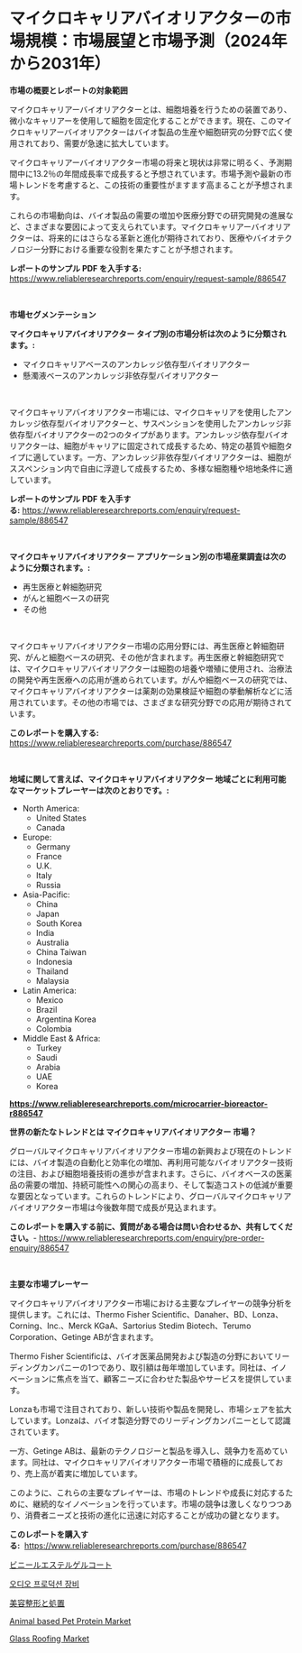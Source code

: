 <p><h1>マイクロキャリアバイオリアクターの市場規模：市場展望と市場予測（2024年から2031年）</h1></p><p><strong>市場の概要とレポートの対象範囲</strong></p>
<p><p>マイクロキャリアーバイオリアクターとは、細胞培養を行うための装置であり、微小なキャリアーを使用して細胞を固定化することができます。現在、このマイクロキャリアーバイオリアクターはバイオ製品の生産や細胞研究の分野で広く使用されており、需要が急速に拡大しています。</p><p>マイクロキャリアーバイオリアクター市場の将来と現状は非常に明るく、予測期間中に13.2％の年間成長率で成長すると予想されています。市場予測や最新の市場トレンドを考慮すると、この技術の重要性がますます高まることが予想されます。</p><p>これらの市場動向は、バイオ製品の需要の増加や医療分野での研究開発の進展など、さまざまな要因によって支えられています。マイクロキャリアーバイオリアクターは、将来的にはさらなる革新と進化が期待されており、医療やバイオテクノロジー分野における重要な役割を果たすことが予想されます。</p></p>
<p><strong>レポートのサンプル PDF を入手する:</strong> <a href="https://www.reliableresearchreports.com/enquiry/request-sample/886547">https://www.reliableresearchreports.com/enquiry/request-sample/886547</a></p>
<p>&nbsp;</p>
<p><strong>市場セグメンテーション</strong></p>
<p><strong>マイクロキャリアバイオリアクター タイプ別の市場分析は次のように分類されます。:</strong></p>
<p><ul><li>マイクロキャリアベースのアンカレッジ依存型バイオリアクター</li><li>懸濁液ベースのアンカレッジ非依存型バイオリアクター</li></ul></p>
<p>&nbsp;</p>
<p><p>マイクロキャリアバイオリアクター市場には、マイクロキャリアを使用したアンカレッジ依存型バイオリアクターと、サスペンションを使用したアンカレッジ非依存型バイオリアクターの2つのタイプがあります。アンカレッジ依存型バイオリアクターは、細胞がキャリアに固定されて成長するため、特定の基質や細胞タイプに適しています。一方、アンカレッジ非依存型バイオリアクターは、細胞がススペンション内で自由に浮遊して成長するため、多様な細胞種や培地条件に適しています。</p></p>
<p><strong>レポートのサンプル PDF を入手する:</strong>&nbsp;<a href="https://www.reliableresearchreports.com/enquiry/request-sample/886547">https://www.reliableresearchreports.com/enquiry/request-sample/886547</a></p>
<p>&nbsp;</p>
<p><strong> マイクロキャリアバイオリアクター アプリケーション別の市場産業調査は次のように分類されます。:</strong></p>
<p><ul><li>再生医療と幹細胞研究</li><li>がんと細胞ベースの研究</li><li>その他</li></ul></p>
<p>&nbsp;</p>
<p><p>マイクロキャリアバイオリアクター市場の応用分野には、再生医療と幹細胞研究、がんと細胞ベースの研究、その他が含まれます。再生医療と幹細胞研究では、マイクロキャリアバイオリアクターは細胞の培養や増殖に使用され、治療法の開発や再生医療への応用が進められています。がんや細胞ベースの研究では、マイクロキャリアバイオリアクターは薬剤の効果検証や細胞の挙動解析などに活用されています。その他の市場では、さまざまな研究分野での応用が期待されています。</p></p>
<p><strong>このレポートを購入する:</strong>&nbsp; <a href="https://www.reliableresearchreports.com/purchase/886547">https://www.reliableresearchreports.com/purchase/886547</a></p>
<p>&nbsp;</p>
<p><strong>地域に関して言えば、マイクロキャリアバイオリアクター 地域ごとに利用可能なマーケットプレーヤーは次のとおりです。:</strong></p>
<p><ul>
    <li>
        North America:
        <ul>
            <li>United States</li>
            <li>Canada</li>
        </ul>
    </li>
    <li>
        Europe:
        <ul>
            <li>Germany</li>
            <li>France</li>
            <li>U.K.</li>
            <li>Italy</li>
            <li>Russia</li>
        </ul>
    </li>
    <li>
        Asia-Pacific:
        <ul>
            <li>China</li>
            <li>Japan</li>
            <li>South Korea</li>
            <li>India</li>
            <li>Australia</li>
            <li>China Taiwan</li>
            <li>Indonesia</li>
            <li>Thailand</li>
            <li>Malaysia</li>
        </ul>
    </li>
    <li>
        Latin America:
        <ul>
            <li>Mexico</li>
            <li>Brazil</li>
            <li>Argentina Korea</li>
            <li>Colombia</li>
        </ul>
    </li>
    <li>
        Middle East & Africa:
        <ul>
            <li>Turkey</li>
            <li>Saudi</li>
            <li>Arabia</li>
            <li>UAE</li>
            <li>Korea</li>
        </ul>
    </li>
    </ul></p>
<p><strong><a href="https://www.reliableresearchreports.com/microcarrier-bioreactor-r886547">https://www.reliableresearchreports.com/microcarrier-bioreactor-r886547</a></strong>&nbsp;</p>
<p><strong>世界の新たなトレンドとは マイクロキャリアバイオリアクター 市場？</strong></p>
<p><p>グローバルマイクロキャリアバイオリアクター市場の新興および現在のトレンドには、バイオ製造の自動化と効率化の増加、再利用可能なバイオリアクター技術の注目、および細胞培養技術の進歩が含まれます。さらに、バイオベースの医薬品の需要の増加、持続可能性への関心の高まり、そして製造コストの低減が重要な要因となっています。これらのトレンドにより、グローバルマイクロキャリアバイオリアクター市場は今後数年間で成長が見込まれます。</p></p>
<p><strong>このレポートを購入する前に、質問がある場合は問い合わせるか、共有してください。</strong>- <a href="https://www.reliableresearchreports.com/enquiry/pre-order-enquiry/886547">https://www.reliableresearchreports.com/enquiry/pre-order-enquiry/886547</a></p>
<p>&nbsp;</p>
<p><strong>主要な市場プレーヤー</strong></p>
<p><p>マイクロキャリアバイオリアクター市場における主要なプレイヤーの競争分析を提供します。これには、Thermo Fisher Scientific、Danaher、BD、Lonza、Corning、Inc.、Merck KGaA、Sartorius Stedim Biotech、Terumo Corporation、Getinge ABが含まれます。</p><p>Thermo Fisher Scientificは、バイオ医薬品開発および製造の分野においてリーディングカンパニーの1つであり、取引額は毎年増加しています。同社は、イノベーションに焦点を当て、顧客ニーズに合わせた製品やサービスを提供しています。</p><p>Lonzaも市場で注目されており、新しい技術や製品を開発し、市場シェアを拡大しています。Lonzaは、バイオ製造分野でのリーディングカンパニーとして認識されています。</p><p>一方、Getinge ABは、最新のテクノロジーと製品を導入し、競争力を高めています。同社は、マイクロキャリアバイオリアクター市場で積極的に成長しており、売上高が着実に増加しています。</p><p>このように、これらの主要なプレイヤーは、市場のトレンドや成長に対応するために、継続的なイノベーションを行っています。市場の競争は激しくなりつつあり、消費者ニーズと技術の進化に迅速に対応することが成功の鍵となります。</p></p>
<p><strong>このレポートを購入する:</strong>&nbsp;&nbsp;<a href="https://www.reliableresearchreports.com/purchase/886547">https://www.reliableresearchreports.com/purchase/886547</a></p>
<p><p><a href="https://github.com/schmahlson/Market-Research-Report-List-1/blob/main/538151520034.md">ビニールエステルゲルコート</a></p><p><a href="https://github.com/KellyLyncyh543964/Market-Research-Report-List-1/blob/main/157595218344.md">오디오 프로덕션 장비</a></p><p><a href="https://medium.com/@gregoriookeefe2023/%E7%BE%8E%E5%AE%B9%E5%A4%96%E7%A7%91%E6%89%8B%E8%A1%93%E3%81%A8%E5%87%A6%E7%BD%AE%E5%B8%82%E5%A0%B4%E3%81%AE%E8%A6%8F%E6%A8%A1-cagr-%E3%83%88%E3%83%AC%E3%83%B3%E3%83%892024-2030-76aa3d2b2cbf">美容整形と処置</a></p><p><a href="https://github.com/arionmp/Market-Research-Report-List-2/blob/main/animal-based-pet-protein-market.md">Animal based Pet Protein Market</a></p><p><a href="https://shimmer-gardenia-37a.notion.site/Glass-Roofing-Market-Growth-Market-Trends-COVID-19-Impact-and-Forecasts-for-period-from-2024-20-b7097cb2c0ad4085a6a84f4610a3fd21">Glass Roofing Market</a></p></p>